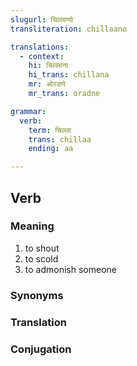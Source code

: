 ```yaml
---
slugurl: चिल्लाणो
transliteration: chillaano

translations:
  - context:
    hi: चिल्लाना
    hi_trans: chillana
    mr: ओरडणे
    mr_trans: oradne

grammar: 
  verb:
    term: चिल्ला
    trans: chillaa
    ending: aa

---
```


## Verb

### Meaning

<word-meanings>

1. to shout
2. to scold
3. to admonish someone

### Synonyms

<word-synonyms :syns="['बळडाणो', 'धाकळणो', 'फटकारणो', 'झिड़कणो']" ></word-synonyms>

### Translation

<translation :translation="translations" ></translation>

### Conjugation

<verb-conj :grammar="grammar" ></verb-conj>

